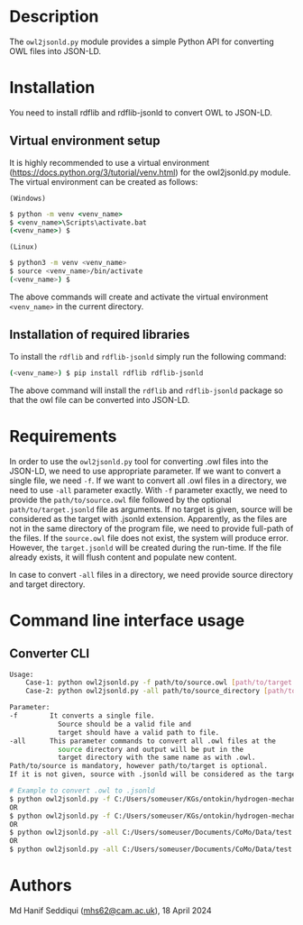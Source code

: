 # Description #

The `owl2jsonld.py` module provides a simple Python API for converting OWL files into JSON-LD.

# Installation

You need to install rdflib and rdflib-jsonld to convert OWL to JSON-LD.

## Virtual environment setup

It is highly recommended to use a virtual environment (https://docs.python.org/3/tutorial/venv.html) for the owl2jsonld.py module.
The virtual environment can be created as follows:

`(Windows)`

```cmd
$ python -m venv <venv_name>
$ <venv_name>\Scripts\activate.bat
(<venv_name>) $
```

`(Linux)`
```sh
$ python3 -m venv <venv_name>
$ source <venv_name>/bin/activate
(<venv_name>) $
```

The above commands will create and activate the virtual environment `<venv_name>` in the current directory.


## Installation of required libraries

To install the `rdflib` and `rdflib-jsonld` simply run the following command:

```sh
(<venv_name>) $ pip install rdflib rdflib-jsonld
```

The above command will install the  `rdflib` and `rdflib-jsonld` package so that the owl file can be converted into JSON-LD.


# Requirements #

In order to use the `owl2jsonld.py` tool for converting .owl files into the JSON-LD, we need to use appropriate parameter. 
If we want to convert a single file, we need `-f`. If we want to convert all .owl files in a directory, we need to use `-all` parameter exactly. 
With `-f` parameter exactly, we need to provide the `path/to/source.owl` file followed by the optional `path/to/target.jsonld` file as arguments. If no target is given, source will be considered as the target with .jsonld extension.
Apparently, as the files are not in the same directory of the program file, we need to provide full-path of the files. 
If the `source.owl` file does not exist, the system will produce error. However, the `target.jsonld` will be created during the run-time. 
If the file already exists, it will flush content and populate new content.  

In case to convert `-all` files in a directory, we need provide source directory and target directory.

# Command line interface usage #

## Converter CLI

```bash
Usage:
    Case-1: python owl2jsonld.py -f path/to/source.owl [path/to/target.jsonld]
    Case-2: python owl2jsonld.py -all path/to/source_directory [path/to/target_directory]

Parameter:
-f        It converts a single file. 
            Source should be a valid file and 
            target should have a valid path to file. 
-all      This parameter commands to convert all .owl files at the 
            source directory and output will be put in the 
            target directory with the same name as with .owl.
Path/to/source is mandatory, however path/to/target is optional. 
If it is not given, source with .jsonld will be considered as the target.
```

```bash
# Example to convert .owl to .jsonld
$ python owl2jsonld.py -f C:/Users/someuser/KGs/ontokin/hydrogen-mechanism.owl C:/Users/someuser/KGs/ontokin/hydrogen-mechanism.jsonld
OR
$ python owl2jsonld.py -f C:/Users/someuser/KGs/ontokin/hydrogen-mechanism.owl
OR
$ python owl2jsonld.py -all C:/Users/someuser/Documents/CoMo/Data/test C:/Users/someuser/Documents/CoMo/Data/output
OR
$ python owl2jsonld.py -all C:/Users/someuser/Documents/CoMo/Data/test
```

# Authors #
Md Hanif Seddiqui (mhs62@cam.ac.uk), 18 April 2024